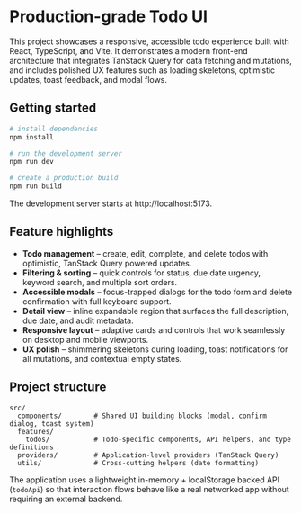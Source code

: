 # Production-grade Todo UI

This project showcases a responsive, accessible todo experience built with React, TypeScript, and Vite. It demonstrates a modern front-end architecture that integrates TanStack Query for data fetching and mutations, and includes polished UX features such as loading skeletons, optimistic updates, toast feedback, and modal flows.

## Getting started

```bash
# install dependencies
npm install

# run the development server
npm run dev

# create a production build
npm run build
```

The development server starts at http://localhost:5173.

## Feature highlights

- **Todo management** – create, edit, complete, and delete todos with optimistic, TanStack Query powered updates.
- **Filtering & sorting** – quick controls for status, due date urgency, keyword search, and multiple sort orders.
- **Accessible modals** – focus-trapped dialogs for the todo form and delete confirmation with full keyboard support.
- **Detail view** – inline expandable region that surfaces the full description, due date, and audit metadata.
- **Responsive layout** – adaptive cards and controls that work seamlessly on desktop and mobile viewports.
- **UX polish** – shimmering skeletons during loading, toast notifications for all mutations, and contextual empty states.

## Project structure

```
src/
  components/        # Shared UI building blocks (modal, confirm dialog, toast system)
  features/
    todos/           # Todo-specific components, API helpers, and type definitions
  providers/         # Application-level providers (TanStack Query)
  utils/             # Cross-cutting helpers (date formatting)
```

The application uses a lightweight in-memory + localStorage backed API (`todoApi`) so that interaction flows behave like a real networked app without requiring an external backend.
